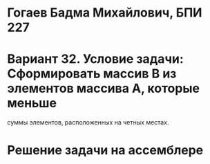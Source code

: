 # Гогаев Бадма Михайлович, БПИ 227
# Вариант 32. Условие задачи: Сформировать массив B из элементов массива A, которые меньше
суммы элементов, расположенных на четных местах.
# Решение задачи на ассемблере
